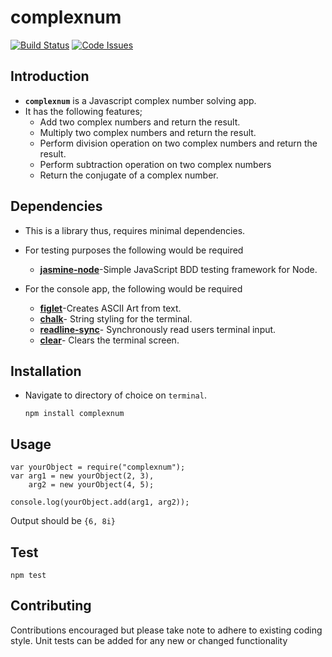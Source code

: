 # complexnum
[![Build Status](https://travis-ci.org/KaiserPhemi/bc-19-complex-numbers-library.svg?branch=master)](https://travis-ci.org/KaiserPhemi/bc-19-complex-numbers-library)
[![Code Issues](https://www.quantifiedcode.com/api/v1/project/ccf9fa49e50943cdbec61d2143977ff6/badge.svg)](https://www.quantifiedcode.com/app/project/ccf9fa49e50943cdbec61d2143977ff6)

## Introduction
* **`complexnum`** is a Javascript complex number solving app.
* It has the following features;
	* Add two complex numbers and return the result.
	* Multiply two complex numbers and return the result.
	* Perform division operation on two complex numbers and return the result.
	* Perform subtraction operation on two complex numbers
	* Return the conjugate of a complex number.

## Dependencies
* This is a library thus, requires minimal dependencies.

* For testing purposes the following would be required
	* **[jasmine-node](https://www.npmjs.com/package/jasmine-node)**-Simple JavaScript BDD testing framework for Node.
	
* For the console app, the following would be required
	* **[figlet](https://www.npmjs.com/package/figlet)**-Creates ASCII Art from text.
	* **[chalk](https://www.npmjs.com/package/chalk)**- String styling for the terminal.
	* **[readline-sync](https://www.npmjs.com/package/readline-sync)**- Synchronously read users terminal input.
	* **[clear](https://www.npmjs.com/package/clear)**- Clears the terminal screen.


## Installation
* Navigate to directory of choice on `terminal`.

	`npm install complexnum`

## Usage

	var yourObject = require("complexnum");
	var arg1 = new yourObject(2, 3),
		arg2 = new yourObject(4, 5);
	
	console.log(yourObject.add(arg1, arg2));

Output should be `{6, 8i}`

## Test

	npm test

## Contributing
Contributions encouraged but please take note to adhere to existing coding style. Unit tests can be added for any new or changed functionality
